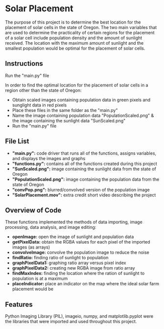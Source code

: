 # Solar Placement
The purpose of this project is to determine the best location for the placement of solar cells in the state of Oregon. The two main variables that are used to determine the practicality of certain regions for the placement of a solar cell include population density and the amount of sunlight received. The location with the maximum amount of sunlight and the smallest population would be optimal for the placement of solar cells.

## Instructions
Run the "main.py" file 


In order to find the optimal location for the placement of solar cells in a region other than the state of Oregon:
* Obtain scaled images containing population data in green pixels and sunglight data in red pixels
* Place these files in the same folder as the "main.py"
* Name the image containing population data "PopulationScaled.png" & the image containing the sunlight data "SunScaled.png"
* Run the "main.py" file


## File List
* **"main.py":** code driver that runs all of the functions, assigns variables, and displays the images and graphs
* **"functions.py":** contains all of the functions created during this project
* **"SunScaled.png":** image containing the sunlight data from the state of Oregon
* **"PopulationScaled.png":** image containing the population data from the state of Oregon
* **"convPop.png":** blurred/convolved version of the population image
* **"SolarPlacement.mov":** extra credit short video describing the project

## Overview of Code
These functions implemented the methods of data importing, image processing, data analysis, and image editing:
* **openImage:** open the image of sunlight and population data
* **getPixelData:** obtain the RGBA values for each pixel of the imported images (as arrays)
* **convolveImage:** convolve the population image to reduce the noise
* **findRatio:** finding ratio of sunlight to population
* **graphPixelData1:** graphing ratio array versus pixel index
* **graphPixelData2:** creating new RGBA image from ratio array
* **findMaxIndex:** finding the location where the ration of sunlight to population is at a maximum
* **placeIndicator:** place an indicator on the map where the ideal solar farm placement would be

## Features
Python Imaging Library (PIL), imageio, numpy, and matplotlib.pyplot were the libraries that were imported and used throughout this project. 
